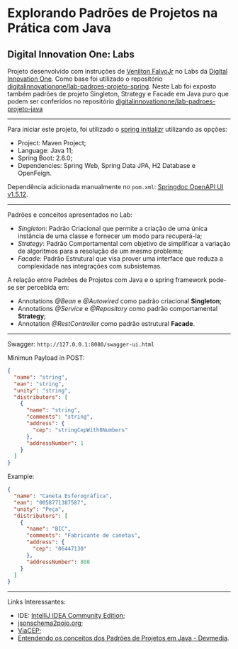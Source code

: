 # Explorando Padrões de Projetos na Prática com Java

## Digital Innovation One: Labs

Projeto desenvolvido com instruções de [Venilton FalvoJr](https://github.com/falvojr) no Labs da [Digital Innovation One](https://www.dio.me/). Como base foi utilizado o repositório [digitalinnovationone/lab-padroes-projeto-spring](https://github.com/digitalinnovationone/lab-padroes-projeto-spring). Neste Lab foi exposto também padrões de projeto Singleton, Strategy e Facade em Java puro que podem ser conferidos no repositório [digitalinnovationone/lab-padroes-projeto-java](https://github.com/digitalinnovationone/lab-padroes-projeto-java)

<hr>

Para iniciar este projeto, foi utilizado o [spring initializr](https://start.spring.io/) utilizando as opções:
* Project: Maven Project;
* Language: Java 11;
* Spring Boot: 2.6.0;
* Dependencies: Spring Web, Spring Data JPA, H2 Database e OpenFeign.

Dependência adicionada manualmente no `pom.xml`: [Springdoc OpenAPI UI v1.5.12](https://mvnrepository.com/artifact/org.springdoc/springdoc-openapi-ui/1.5.12).

<hr>

Padrões e conceitos apresentados no Lab:
* *Singleton*: Padrão Criacional que permite a criação de uma única instância de uma classe e fornecer um modo para recuperá-la;
* *Strategy*: Padrão Comportamental com objetivo de simplificar a variação de algoritmos para a resolução de um mesmo problema;
* *Facade*: Padrão Estrutural que visa prover uma interface que reduza a complexidade nas integrações com subsistemas.

A relação entre Padrões de Projetos com Java e o spring framework pode-se ser percebida em:
* Annotations *@Bean* e *@Autowired* como padrão criacional **Singleton**;
* Annotations *@Service* e *@Repository* como padrão comportamental **Strategy**;
* Annotation *@RestController* como padrão estrutural **Facade**.

<hr>

Swagger: ``http://127.0.0.1:8080/swagger-ui.html``

Minimun Payload in POST: 
```JSON
{
  "name": "string",
  "ean": "string",
  "unity": "string",
  "distributors": [
    {
      "name": "string",
      "comments": "string",
      "address": {
        "cep": "stringCepWith8Numbers"
      },
	  "addressNumber": 1
    }
  ]
}
```
Example:
```JSON
{
  "name": "Caneta Esferográfica",
  "ean": "0058771387587",
  "unity": "Peça",
  "distributors": [
    {
      "name": "BIC",
      "comments": "Fabricante de canetas",
      "address": {
        "cep": "06447130"
      },
      "addressNumber": 800
    }
  ]
}
```

<hr>

Links Interessantes:
* IDE: [IntelliJ IDEA Community Edition](https://www.jetbrains.com/idea/);
* [jsonschema2pojo.org](https://www.jsonschema2pojo.org);
* [ViaCEP](https://viacep.com.br);
* [Entendendo os conceitos dos Padrões de Projetos em Java - Devmedia](https://www.devmedia.com.br/entendendo-os-conceitos-dos-padroes-de-projetos-em-java/29083).

